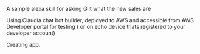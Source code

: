 A sample alexa skill for asking Gilt what the new sales are

Using Claudia chat bot builder, deployed to AWS and accessible from AWS Developer portal for testing ( or on echo device thats registered to your developer account)


Creating app.
